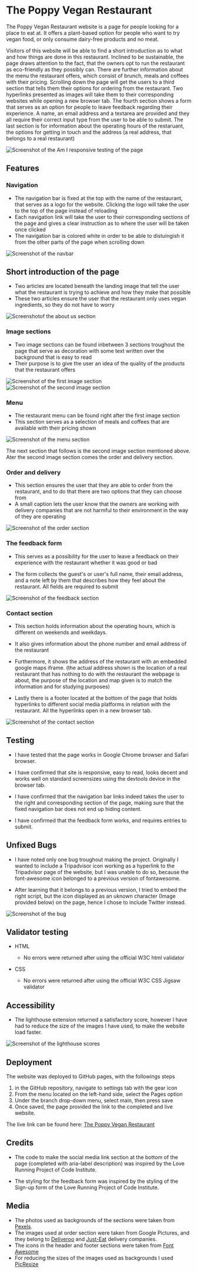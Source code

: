 # The Poppy Vegan Restaurant

The Poppy Vegan Restaurant website is a page for people looking for a place to eat at. It offers a plant-based option for people who want to try vegan food, or only consume dairy-free products and no meat.

 Visitors of this website will be able to find a short introduction as to what and how things are done in this restaurant. Inclined to be sustainable, the page draws attention to the fact, that the owners opt to run the restaurant as eco-friendly as they possibly can. There are further information about the menu the restaurant offers, which consist of brunch, meals and coffees with their pricing. Scrolling down the page will get the users to a third section that tells them their options for ordering from the restaurant. Two hyperlinks presented as images will take them to their corresponding websites while opening a new browser tab. The fourth section shows a form that serves as an option for people to leave feedback regarding their experience. A name, an email address and a textarea are provided and they all require their correct input type from the user to be able to submit. The last section is for information about the operating hours of the restaruant, the options for getting in touch and the address (a real address, that belongs to a real restaurant)

![Screenshot of the Am I responsive testing of the page](docs/am_i_responsive_screenshot.png)

## Features

### Navigation
 * The navigation bar is fixed at the top with the name of the restaurant, that serves as a logo for the website. Clicking the logo will take the user to the top of the page instead of reloading
 * Each navigation link will take the user to their corresponding sections of the page and gives a clear instruction as to where the user will be taken once clicked
 * The navigation bar is colored white in order to be able to distuingish it from the other parts of the page when scrolling down

![Screenshot of the navbar](docs/navbar_screenshot.png)

## Short introduction of the page
 * Two articles are located beneath the landing image that tell the user what the restaurant is trying to achieve and how they make that possible
 * These two articles ensure the user that the restaurant only uses vegan ingredients, so they do not have to worry

![Screenshotof the about us section](docs/about_us_screenshot.png)

### Image sections

* Two image sections can be found inbetween 3 sections troughout the page that serve as decoration with some text written over the background that is easy to read
* Their purpose is to give the user an idea of the quality of the products that the restaurant offers

![Screenshot of the first image section](docs/img_sec_screenshot1.png)
![Screenshot of the second image section](docs/img_sec_screenshot2.png)

### Menu

* The restaurant menu can be found right after the first image section
* This section serves as a selection of meals and coffees that are available with their pricing shown

![Screenshot of the menu section](docs/menu_screenshot.png)

The next section that follows is the second image section mentioned above. Ater the second image section comes the order and delivery section.

### Order and delivery

* This section ensures the user that they are able to order from the restaurant, and to do that there are two options that they can choose from
* A small caption lets the user know that the owners are working with delivery companies that are not harmful to their environment in the way of they are operating

![Screenshot of the order section](docs/order_screenshot.png)

### The feedback form

* This serves as a possibility for the user to leave a feedback on their experience with the restaurant whether it was good or bad

* The form collects the guest's or user's full name, their email address, and a note left by them that describes how they feel about the restaurant. All fields are required to submit

![Screenshot of the feedback section](docs/feedback_screenshot.png)

### Contact section

* This section holds information about the operating hours, which is different on weekends and weekdays. 
* It also gives information about the phone number and email address of the restaurant
* Furthermore, it shows the address of the restaurant with an embedded google maps iframe. (the actual address shown is the location of a real restaurant that has nothing to do with the restaurant the webpage is about, the purpose of the location and map given is to match the information and for studying purposes)

* Lastly there is a footer located at the bottom of the page that holds hyperlinks to different social media platforms in relation with the restaurant. All the hyperlinks open in a new browser tab.

![Screenshot of the contact section](docs/contact_screenshot.png)

## Testing

* I have tested that the page works in Google Chrome browser and Safari browser.

* I have confirmed that site is responsive, easy to read, looks decent and works well on standard screensizes using the devtools device in the browser tab.

* I have confirmed that the navigation bar links indeed takes the user to the right and corresponding section of the page, making sure that the fixed navigation bar does not end up hiding content.

* I have confirmed that the feedback form works, and requires entries to submit.

## Unfixed Bugs

* I have noted only one bug troughout making the project. Originally I wanted to include a Tripadvisor icon working as a hyperlink to the Tripadvisor page of the website, but I was unable to do so, because the font-awesome icon belonged to a previous version of fontawesome.

* After learning that it belongs to a previous version, I tried to embed the right script, but the icon displayed as an uknown character (Image provided below) on the page, hence I chose to include Twitter instead.

 ![Screenshot of the bug](docs/bug_screenshot.png)

 ## Validator testing

* HTML
    * No errors were returned after using the official W3C html validator

* CSS
    * No errors were returned after using the official W3C CSS Jigsaw validator

## Accessibility

 * The lighthouse extension returned a satisfactory score, however I have had to reduce the size of the images I have used, to make the website load faster.

  ![Screenshot of the lighthouse scores](docs/lighthouse_screenshot.png)

## Deployment

  The website was deployed to GitHub pages, with the followings steps

  1. in the GitHub repository, navigate to settings tab with the gear icon
  2. From the menu located on the left-hand side, select the Pages option
  3. Under the branch drop-down menu, select main, then press save
  4. Once saved, the page provided the link to the completed and live website.

  The live link can be found here: [The Poppy Vegan Restaurant](https://gaborficsor.github.io/the-poppy-vegan-restuarant/)

## Credits

  * The code to make the social media link section at the bottom of the page (completed with aria-label description) was inspired by the Love Running Project of Code Institute.

  * The styling for the feedback form was inspired by the styling of the Sign-up form of the Love Running Project of Code Institute.

## Media

  * The photos used as backgrounds of the sections were taken from [Pexels](https://www.pexels.com/).
  * The images used at order section were taken from Google Pictures, and they belong to [Deliveroo](https://deliveroo.ie/) and [Just-Eat](https://www.just-eat.ie/) delivery companies.
  * The icons in the header and footer sections were taken from [Font Awesome](https://fontawesome.com/)
  * For reducing the sizes of the images used as backgrounds I used [PicResize](https://picresize.com/)